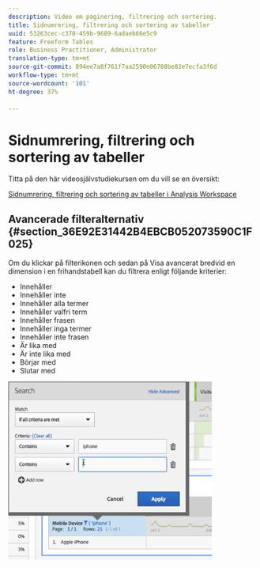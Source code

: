 ```yaml
---
description: Video om paginering, filtrering och sortering.
title: Sidnumrering, filtrering och sortering av tabeller
uuid: 53263cec-c378-459b-9689-6adaeb66e5c9
feature: Freeform Tables
role: Business Practitioner, Administrator
translation-type: tm+mt
source-git-commit: 894ee7a8f761f7aa2590e06708be82e7ecfa3f6d
workflow-type: tm+mt
source-wordcount: '101'
ht-degree: 37%

---
```



# Sidnumrering, filtrering och sortering av tabeller

Titta på den här videosjälvstudiekursen om du vill se en översikt:

[Sidnumrering, filtrering och sortering av tabeller i Analysis Workspace](https://docs.adobe.com/help/en/analytics-learn/tutorials/analysis-workspace/building-freeform-tables/pagination-filtering-sorting-tables.html)

## Avancerade filteralternativ {#section_36E92E31442B4EBCB052073590C1F025}

Om du klickar på filterikonen och sedan på Visa avancerat bredvid en dimension i en frihandstabell kan du filtrera enligt följande kriterier:

* Innehåller
* Innehåller inte
* Innehåller alla termer
* Innehåller valfri term
* Innehåller frasen
* Innehåller inga termer
* Innehåller inte frasen
* Är lika med
* Är inte lika med
* Börjar med
* Slutar med

![](assets/advanced-filter.png)

